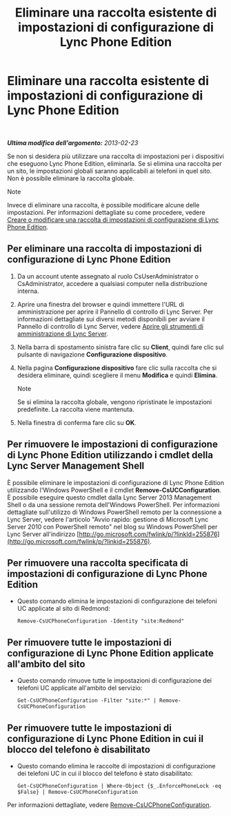 ﻿---
title: Eliminare una raccolta esistente di impostazioni di configurazione di Lync Phone Edition
TOCTitle: Eliminare una raccolta esistente di impostazioni di configurazione di Lync Phone Edition
ms:assetid: 1bfc427d-4dcd-4199-b25f-8d5cfec2164f
ms:mtpsurl: https://technet.microsoft.com/it-it/library/JJ687984(v=OCS.15)
ms:contentKeyID: 49887464
ms.date: 08/24/2015
mtps_version: v=OCS.15
ms.translationtype: HT
---

# Eliminare una raccolta esistente di impostazioni di configurazione di Lync Phone Edition

 

_**Ultima modifica dell'argomento:** 2013-02-23_

Se non si desidera più utilizzare una raccolta di impostazioni per i dispositivi che eseguono Lync Phone Edition, eliminarla. Se si elimina una raccolta per un sito, le impostazioni globali saranno applicabili ai telefoni in quel sito. Non è possibile eliminare la raccolta globale.


> [!NOTE]
> Invece di eliminare una raccolta, è possibile modificare alcune delle impostazioni. Per informazioni dettagliate su come procedere, vedere <A href="lync-server-2013-create-or-modify-a-collection-of-lync-phone-edition-configuration-settings.md">Creare o modificare una raccolta di impostazioni di configurazione di Lync Phone Edition</A>.



## Per eliminare una raccolta di impostazioni di configurazione di Lync Phone Edition

1.  Da un account utente assegnato al ruolo CsUserAdministrator o CsAdministrator, accedere a qualsiasi computer nella distribuzione interna.

2.  Aprire una finestra del browser e quindi immettere l'URL di amministrazione per aprire il Pannello di controllo di Lync Server. Per informazioni dettagliate sui diversi metodi disponibili per avviare il Pannello di controllo di Lync Server, vedere [Aprire gli strumenti di amministrazione di Lync Server](lync-server-2013-open-lync-server-administrative-tools.md).

3.  Nella barra di spostamento sinistra fare clic su **Client**, quindi fare clic sul pulsante di navigazione **Configurazione dispositivo**.

4.  Nella pagina **Configurazione dispositivo** fare clic sulla raccolta che si desidera eliminare, quindi scegliere il menu **Modifica** e quindi **Elimina**.
    

    > [!NOTE]
    > Se si elimina la raccolta globale, vengono ripristinate le impostazioni predefinite. La raccolta viene mantenuta.



5.  Nella finestra di conferma fare clic su **OK**.

## Per rimuovere le impostazioni di configurazione di Lync Phone Edition utilizzando i cmdlet della Lync Server Management Shell

È possibile eliminare le impostazioni di configurazione di Lync Phone Edition utilizzando l'Windows PowerShell e il cmdlet **Remove-CsUCConfiguration**. È possibile eseguire questo cmdlet dalla Lync Server 2013 Management Shell o da una sessione remota dell'Windows PowerShell. Per informazioni dettagliate sull'utilizzo di Windows PowerShell remoto per la connessione a Lync Server, vedere l'articolo "Avvio rapido: gestione di Microsoft Lync Server 2010 con PowerShell remoto" nel blog su Windows PowerShell per Lync Server all'indirizzo [http://go.microsoft.com/fwlink/p/?linkId=255876](http://go.microsoft.com/fwlink/p/?linkid=255876).

## Per rimuovere una raccolta specificata di impostazioni di configurazione di Lync Phone Edition

  - Questo comando elimina le impostazioni di configurazione dei telefoni UC applicate al sito di Redmond:
    
        Remove-CsUCPhoneConfiguration -Identity "site:Redmond"

## Per rimuovere tutte le impostazioni di configurazione di Lync Phone Edition applicate all'ambito del sito

  - Questo comando rimuove tutte le impostazioni di configurazione dei telefoni UC applicate all'ambito del servizio:
    
        Get-CsUCPhoneConfiguration -Filter "site:*" | Remove-CsUCPhoneConfiguration

## Per rimuovere tutte le impostazioni di configurazione di Lync Phone Edition in cui il blocco del telefono è disabilitato

  - Questo comando elimina le raccolte di impostazioni di configurazione dei telefoni UC in cui il blocco del telefono è stato disabilitato:
    
        Get-CsUCPhoneConfiguration | Where-Object {$_.EnforcePhoneLock -eq $False} | Remove-CsUCPhoneConfiguration

Per informazioni dettagliate, vedere [Remove-CsUCPhoneConfiguration](remove-csucphoneconfiguration.md).


